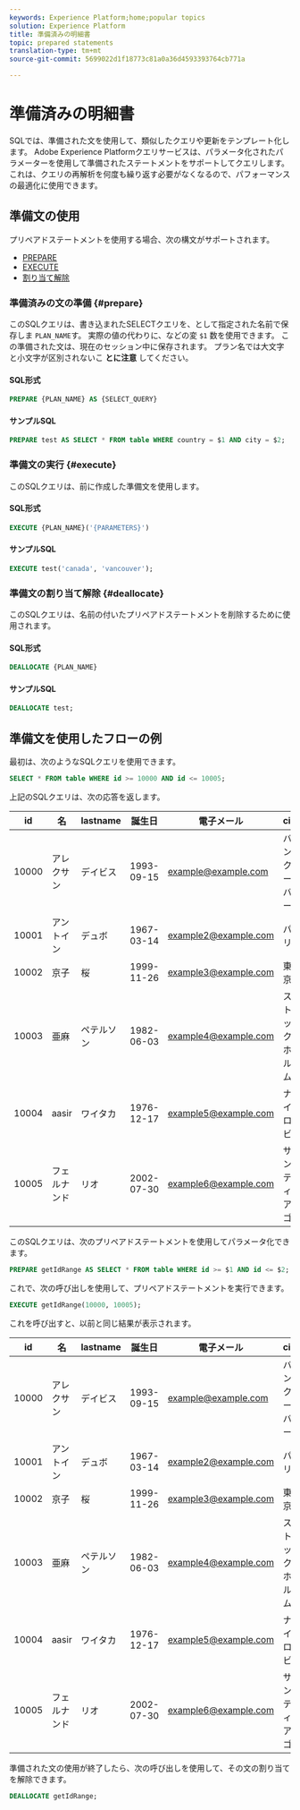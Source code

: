 ```yaml
---
keywords: Experience Platform;home;popular topics
solution: Experience Platform
title: 準備済みの明細書
topic: prepared statements
translation-type: tm+mt
source-git-commit: 5699022d1f18773c81a0a36d4593393764cb771a

---
```



# 準備済みの明細書

SQLでは、準備された文を使用して、類似したクエリや更新をテンプレート化します。 Adobe Experience Platformクエリサービスは、パラメータ化されたパラメーターを使用して準備されたステートメントをサポートしてクエリします。 これは、クエリの再解析を何度も繰り返す必要がなくなるので、パフォーマンスの最適化に使用できます。

## 準備文の使用

プリペアドステートメントを使用する場合、次の構文がサポートされます。

- [PREPARE](#prepare)
- [EXECUTE](#execute)
- [割り当て解除](#deallocate)

### 準備済みの文の準備 {#prepare}

このSQLクエリは、書き込まれたSELECTクエリを、として指定された名前で保存しま `PLAN_NAME`す。 実際の値の代わりに、などの変 `$1` 数を使用できます。 この準備された文は、現在のセッション中に保存されます。 プラン名では大文字と小文字が区別されないこ **とに注意** してください。

#### SQL形式

```sql
PREPARE {PLAN_NAME} AS {SELECT_QUERY}
```

#### サンプルSQL

```sql
PREPARE test AS SELECT * FROM table WHERE country = $1 AND city = $2;
```

### 準備文の実行 {#execute}

このSQLクエリは、前に作成した準備文を使用します。

#### SQL形式

```sql
EXECUTE {PLAN_NAME}('{PARAMETERS}')
```

#### サンプルSQL

```sql
EXECUTE test('canada', 'vancouver');
```

### 準備文の割り当て解除 {#deallocate}

このSQLクエリは、名前の付いたプリペアドステートメントを削除するために使用されます。

#### SQL形式

```sql
DEALLOCATE {PLAN_NAME}
```

#### サンプルSQL

```sql
DEALLOCATE test;
```

## 準備文を使用したフローの例

最初は、次のようなSQLクエリを使用できます。

```sql
SELECT * FROM table WHERE id >= 10000 AND id <= 10005;
```

上記のSQLクエリは、次の応答を返します。

| id | 名 | lastname | 誕生日 | 電子メール | city | country |
|--- | --------- | -------- | --------- | ----- | ------- | ---- |
| 10000 | アレクサン | デイビス | 1993-09-15 | example@example.com | バンクーバー | カナダ |
| 10001 | アントイン | デュボ | 1967-03-14 | example2@example.com | パリ | フランス |
| 10002 | 京子 | 桜 | 1999-11-26 | example3@example.com | 東京 | 日本 |
| 10003 | 亜麻 | ペテルソン | 1982-06-03 | example4@example.com | ストックホルム | スウェーデン |
| 10004 | aasir | ワイタカ | 1976-12-17 | example5@example.com | ナイロビ | ケニア |
| 10005 | フェルナンド | リオ | 2002-07-30 | example6@example.com | サンティアゴ | チリ |

このSQLクエリは、次のプリペアドステートメントを使用してパラメータ化できます。

```sql
PREPARE getIdRange AS SELECT * FROM table WHERE id >= $1 AND id <= $2; 
```

これで、次の呼び出しを使用して、プリペアドステートメントを実行できます。

```sql
EXECUTE getIdRange(10000, 10005);
```

これを呼び出すと、以前と同じ結果が表示されます。

| id | 名 | lastname | 誕生日 | 電子メール | city | country |
|--- | --------- | -------- | --------- | ----- | ------- | ---- |
| 10000 | アレクサン | デイビス | 1993-09-15 | example@example.com | バンクーバー | カナダ |
| 10001 | アントイン | デュボ | 1967-03-14 | example2@example.com | パリ | フランス |
| 10002 | 京子 | 桜 | 1999-11-26 | example3@example.com | 東京 | 日本 |
| 10003 | 亜麻 | ペテルソン | 1982-06-03 | example4@example.com | ストックホルム | スウェーデン |
| 10004 | aasir | ワイタカ | 1976-12-17 | example5@example.com | ナイロビ | ケニア |
| 10005 | フェルナンド | リオ | 2002-07-30 | example6@example.com | サンティアゴ | チリ |

準備された文の使用が終了したら、次の呼び出しを使用して、その文の割り当てを解除できます。

```sql
DEALLOCATE getIdRange;
```
